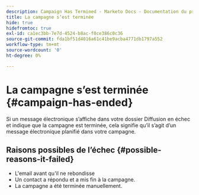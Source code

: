 ```yaml
---
description: Campaign Has Termined - Marketo Docs - Documentation du produit
title: La campagne s’est terminée
hide: true
hidefromtoc: true
exl-id: ca1ec3bb-7e7d-4524-b8ac-f0ce386c0c36
source-git-commit: fda1bf51d4016a61c41be9acba4771db1797a552
workflow-type: tm+mt
source-wordcount: '0'
ht-degree: 0%

---
```


# La campagne s’est terminée {#campaign-has-ended}

Si un message électronique s’affiche dans votre dossier Diffusion en échec et indique que la campagne est terminée, cela signifie qu’il s’agit d’un message électronique planifié dans votre campagne.

## Raisons possibles de l’échec {#possible-reasons-it-failed}

* L&#39;email avant qu&#39;il ne rebondisse
* Un contact a répondu et a mis fin à la campagne.
* La campagne a été terminée manuellement.
